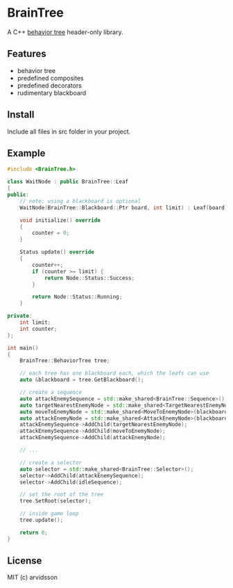 BrainTree
======

A C++ [behavior tree](http://gamasutra.com/blogs/ChrisSimpson/20140717/221339/Behavior_trees_for_AI_How_they_work.php) header-only library.

Features
--------

* behavior tree
* predefined composites
* predefined decorators
* rudimentary blackboard

Install
-------

Include all files in src folder in your project.

Example
-------

```c++
#include <BrainTree.h>

class WaitNode : public BrainTree::Leaf
{
public:
    // note: using a blackboard is optional
    WaitNode(BrainTree::Blackboard::Ptr board, int limit) : Leaf(board), limit(limit) {}

    void initialize() override
    {
        counter = 0;
    }

    Status update() override
    {
        counter++;
        if (counter >= limit) {
            return Node::Status::Success;
        }

        return Node::Status::Running;
    }

private:
    int limit;
    int counter;
};

int main()
{
    BrainTree::BehaviorTree tree;

    // each tree has one blackboard each, which the leafs can use
    auto &blackboard = tree.GetBlackboard();

    // create a sequence
    auto attackEnemySequence = std::make_shared<BrainTree::Sequence>();
    auto targetNearestEnemyNode = std::make_shared<TargetNearestEnemyNode>(blackboard);
    auto moveToEnemyNode = std::make_shared<MoveToEnemyNode>(blackboard);
    auto attackEnemyNode = std::make_shared<AttackEnemyNode>(blackboard);
    attackEnemySequence->AddChild(targetNearestEnemyNode);
    attackEnemySequence->AddChild(moveToEnemyNode);
    attackEnemySequence->AddChild(attackEnemyNode);

    // ...

    // create a selector
    auto selector = std::make_shared<BrainTree::Selector>();
    selector->AddChild(attackEnemySequence);
    selector->AddChild(idleSequence);

    // set the root of the tree
    tree.SetRoot(selector);

    // inside game loop
    tree.update();

    return 0;
}
```

License
-------
MIT (c) arvidsson
